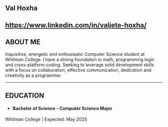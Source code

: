 ## **Val Hoxha**

## https://www.linkedin.com/in/valjete-hoxha/

## ABOUT ME
Inquisitive, energetic and enthusiastic Computer Science student at Whitman College. I have a strong foundation in math, programming logic and cross-platform coding. Seeking to leverage solid development skills with a focus on collaboration, effective communication, dedication and creativity as a programmer.

-------------------     ----------------------------
## EDUCATION
- #### Bachelor of Science - Computer Science Major 
Whitman College | Expected: May 2025


